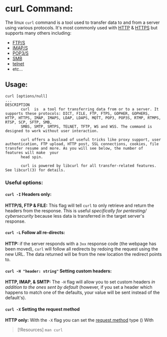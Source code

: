 
# curL Command:
The linux `curl` command is a tool used to transfer data to and from a server using various protocols. It's most commonly used with [HTTP](www/HTTP.md) & [HTTPS](www/HTTPS.md) but supports many others including:
- [FTP/S](/networking/protocols/FTP.md)
- [IMAP/S](/networking/protocols/IMAP.md)
- [POP3/S](/networking/protocols/POP3.md)
- [SMB](/networking/protocols/SMB.md)
- [telnet](/networking/protocols/telnet.md)
- etc...
## Usage:
```
curl [options/null]
...
DESCRIPTION
       curl  is  a tool for transferring data from or to a server. It supports these protocols: DICT, FILE, FTP, FTPS, GOPHER, GOPHERS, HTTP, HTTPS, IMAP, IMAPS, LDAP, LDAPS, MQTT, POP3, POP3S, RTMP, RTMPS, RTSP, SCP, SFTP, SMB,
       SMBS, SMTP, SMTPS, TELNET, TFTP, WS and WSS. The command is designed to work without user interaction.

       curl offers a busload of useful tricks like proxy support, user authentication, FTP upload, HTTP post, SSL connections, cookies, file transfer resume and more. As you will see below, the number of features will make  your
       head spin.

       curl is powered by libcurl for all transfer-related features. See libcurl(3) for details.
```
### Useful options:
#### `curl -I` Headers only:
**HTTP/S, FTP & FILE:** This flag will tell `curl` to only retrieve and return the headers from the response. This is useful *specifically for pentesting/ cybersecurity* because less data is transferred in the target server's response.
#### `curl -L` Follow all re-directs:
**HTTP:** if the server responds with a `3xx` response code (the webpage has been moved), `curl` will follow all redirects by redoing the request using the new URL. The data returned will be from the new location the redirect points to. 
#### `curl -H "header: string"` Setting custom headers:
**HTTP, IMAP, & SMTP:** The `-H` flag will allow you to set custom headers *in addition to the ones sent by default* (however, if you set a header which happens to match one of the defaults, your value will be sent instead of the default's).
#### `curl -X` Setting the request method
**HTTP only:** With the `-X` flag you can set the [request method](www/HTTP-request.md) type ()
With

> [!Resources]
> `man curl`

